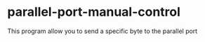 parallel-port-manual-control
============================

This program allow you to send a specific byte to the parallel port
